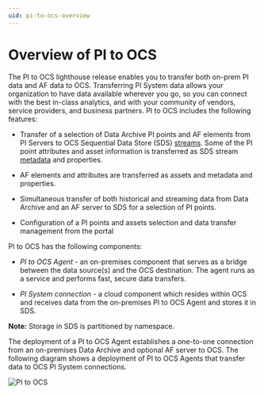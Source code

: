 ```yaml
---
uid: pi-to-ocs-overview
---
```


# Overview of PI to OCS

The PI to OCS lighthouse release enables you to transfer both on-prem PI data and AF data to OCS. Transferring PI System data allows your organization to have data available wherever you go, so you can connect with the best in-class analytics, and with your community of vendors, service providers, and business partners. PI to OCS includes the following features:

* Transfer of a selection of Data Archive PI points and AF elements from PI Servers to OCS Sequential Data Store (SDS) [streams](xref:sdsStreams). Some of the PI point attributes and asset information is transferred as SDS stream [metadata](xref:sds-streams-metadata) and properties.

* AF elements and attributes are transferred as assets and metadata and properties.

* Simultaneous transfer of both historical and streaming data from Data Archive and an AF server to SDS for a selection of PI points.

* Configuration of a PI points and assets selection and data transfer management from the portal

PI to OCS has the following components:

- *PI to OCS Agent* - an on-premises component that serves as a bridge between the data source(s) and the OCS destination. The agent runs as a service and performs fast, secure data transfers.

- *PI System connection* - a cloud component which resides within OCS and receives data from the on-premises PI to OCS Agent and stores it in SDS.

**Note:** Storage in SDS is partitioned by namespace.

The deployment of a PI to OCS Agent establishes a one-to-one connection from an on-premises Data Archive and optional AF server to OCS. The following diagram shows a deployment of PI to OCS Agents that transfer data to OCS PI System connections.

![PI to OCS](../../images/adh-diagram.png)
